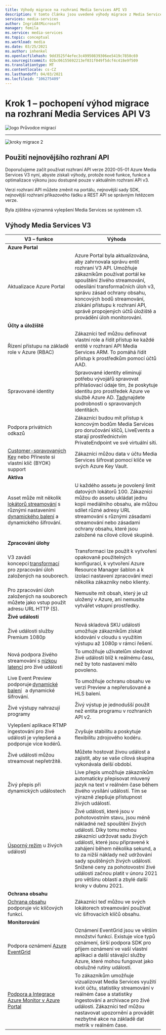 ```yaml
---
title: Výhody migrace na rozhraní Media Services API V3
description: V tomto článku jsou uvedené výhody migrace z Media Services V2 na v3.
services: media-services
author: IngridAtMicrosoft
manager: femila
ms.service: media-services
ms.topic: conceptual
ms.workload: media
ms.date: 03/25/2021
ms.author: inhenkel
ms.openlocfilehash: 9dd3525f4efec3c49950839306ee5419c7850c69
ms.sourcegitcommit: 02bc06155692213ef031f049f5dcf4c418e9f509
ms.translationtype: MT
ms.contentlocale: cs-CZ
ms.lasthandoff: 04/03/2021
ms.locfileid: "106275409"
---
```

# <a name="step-1---understand-the-benefits-of-migrating-to-media-services-api-v3"></a>Krok 1 – pochopení výhod migrace na rozhraní Media Services API V3

![logo Průvodce migrací](./media/migration-guide/azure-media-services-logo-migration-guide.svg)

<hr color="#5ea0ef" size="10">

![kroky migrace 2](./media/migration-guide/steps-1.svg)

## <a name="use-the-latest-api"></a>Použití nejnovějšího rozhraní API

Doporučujeme začít používat rozhraní API verze 2020-05-01 Azure Media Services V3 nyní, abyste získali výhody, protože nové funkce, funkce a optimalizace výkonu jsou dostupné pouze v aktuálním rozhraní API v3.

Verzi rozhraní API můžete změnit na portálu, nejnovější sady SDK, nejnovější rozhraní příkazového řádku a REST API se správným řetězcem verze.

Byla zjištěna významná vylepšení Media Services se systémem v3.  

## <a name="benefits-of-media-services-v3"></a>Výhody Media Services V3

| **V3 – funkce** | **Výhoda** |
| --- | --- |
| **Azure Portal** | |
| Aktualizace Azure Portal | Azure Portal byla aktualizována, aby zahrnovala správu entit rozhraní V3 API. Umožňuje zákazníkům používat portál ke spouštění živého streamování, odesílání transformačních úloh v3, správu zásad ochrany obsahu, koncových bodů streamování, získání přístupu k rozhraní API, správě propojených účtů úložiště a provádění úloh monitorování. |
| **Účty a úložiště** | |
| Řízení přístupu na základě role v Azure (RBAC) | Zákazníci teď můžou definovat vlastní role a řídit přístup ke každé entitě v rozhraní API Media Services ARM. To pomáhá řídit přístup k prostředkům pomocí účtů AAD. |
| Spravované identity | Spravované identity eliminují potřebu vývojářů spravovat přihlašovací údaje tím, že poskytuje identitu pro prostředek Azure ve službě Azure AD. [Tady](../../active-directory/managed-identities-azure-resources/overview.md)najdete podrobnosti o spravovaných identitách. |
| Podpora privátních odkazů | Zákazníci budou mít přístup k koncovým bodům Media Services pro doručování klíčů, LiveEvents a starají prostřednictvím PrivateEndpoint ve své virtuální síti. |
| [Customer-spravovaných Key](concept-use-customer-managed-keys-byok.md) nebo Přineste si vlastní klíč (BYOK) support | Zákazníci můžou data v účtu Media Services šifrovat pomocí klíče ve svých Azure Key Vault. |
| **Aktiva** | |
| Asset může mít několik [lokátorů streamování](stream-streaming-locators-concept.md) s různými nastaveními [dynamického balení](encode-dynamic-packaging-concept.md) a dynamického šifrování. | U každého assetu je povolený limit datových lokátorů 100. Zákazníci můžou do assetu ukládat jednu kopii mediálního obsahu, ale můžou sdílet různé adresy URL streamování s různými zásadami streamování nebo zásadami ochrany obsahu, které jsou založené na cílové cílové skupině.
| **Zpracování úlohy** ||
| V3 zavádí koncepci [transformací](transform-jobs-concept.md)   pro zpracování úloh založených na souborech. | Transformaci lze použít k vytvoření opakovaně použitelných konfigurací, k vytvoření Azure Resource Manager šablon a k izolaci nastavení zpracování mezi několika zákazníky nebo klienty. |
| Pro zpracování úloh založených na souborech můžete jako vstup použít adresu URL HTTP (S). | Nemusíte mít obsah, který je už uložený v Azure, ani nemusíte vytvářet vstupní prostředky. |
| **Živé události** ||
| Živé události služby Premium 1080p | Nová skladová SKU události umožňuje zákazníkům získat kódování v cloudu s využitím výstupu až 1080p v rámci řešení. |
| Nová podpora živého streamování s [nízkou latencí](live-event-latency-reference.md) pro živé události | To umožňuje uživatelům sledovat živé události blíž k reálnému času, než by toto nastavení mělo povoleno. |
| Live Event Preview podporuje [dynamické balení](encode-dynamic-packaging-concept.md)   a dynamické šifrování. | To umožňuje ochranu obsahu ve verzi Preview a nepřerušované a HLS balení. |
| Živé výstupy nahrazují programy | Živý výstup je jednodušší použít než entita programu v rozhraních API v2. |
| Vylepšení aplikace RTMP ingestování pro živé události je vylepšená a podporuje více kodérů. | Zvyšuje stabilitu a poskytuje flexibilitu zdrojového kodéru. |
| Živé události můžou streamovat nepřetržitě. | Můžete hostovat živou událost a zajistit, aby se vaše cílová skupina vykonávala delší období. |
| Živý přepis při dynamických událostech | Live přepis umožňuje zákazníkům automaticky přepisovat mluvený jazyk na text v reálném čase během živého vysílání událostí. Tím se výrazně zlepšuje přístupnost živých událostí. |
| [Úsporný režim](live-event-outputs-concept.md#standby-mode) u živých událostí | Živé události, které jsou v pohotovostním stavu, jsou méně nákladné než spouštění živých událostí. Díky tomu mohou zákazníci udržovat sadu živých událostí, které jsou připravené k zahájení během několika sekund, a to za nižší náklady než udržování sady spuštěných živých událostí. Snížené ceny za pohotovostní živé události začnou platit v únoru 2021 pro většinu oblastí a zbylé další kroky v dubnu 2021.
|**Ochrana obsahu** ||
| [Ochrana obsahu](drm-content-key-policy-concept.md)   podporuje víc klíčových funkcí. | Zákazníci teď můžou ve svých lokátorech streamování používat víc šifrovacích klíčů obsahu. |
| **Monitorování** | |
| Podpora oznámení [Azure EventGrid](monitoring/reacting-to-media-services-events.md) | Oznámení EventGrid jsou ve větším množství funkcí. Existuje více typů oznámení, širší podpora SDK pro příjem oznámení ve vaší vlastní aplikaci a další stávající služby Azure, které mohou fungovat jako obslužné rutiny událostí. |
| [Podpora a Integrace Azure Monitor v Azure Portal](monitoring/monitor-events-portal-how-to.md) | To zákazníkům umožňuje vizualizovat Media Services využití kvót účtu, statistiky streamování v reálném čase a statistiky ingestování a archivace pro živé události. Zákazníci teď můžou nastavovat upozornění a provádět nezbytné akce na základě dat metrik v reálném čase. |

